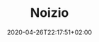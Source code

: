 ---
title: "Noizio"
images: # Create a folder in /static/images/tools that has the same name as this current markdown file and place the images there. We only need the file name here. If this is not clear, please refer to existing tools as references.
  - path: noizio-landing.png
categories:
  - Guides
  - Life
tags:
  - Research Guide
  - PhD Guide
  - Pacifiers
links:
  - name: Noizio
    link: https://noiz.io/
summary: a handy white noise tool that stays in your Mac status bar.
features:
  - Multiple scenes
platforms:
  - Mac
fields:
plans:
date: 2020-04-26T22:17:51+02:00
draft: false
---
